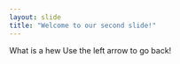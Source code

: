```yaml
---
layout: slide
title: "Welcome to our second slide!"
---
```

What is a hew
Use the left arrow to go back!
